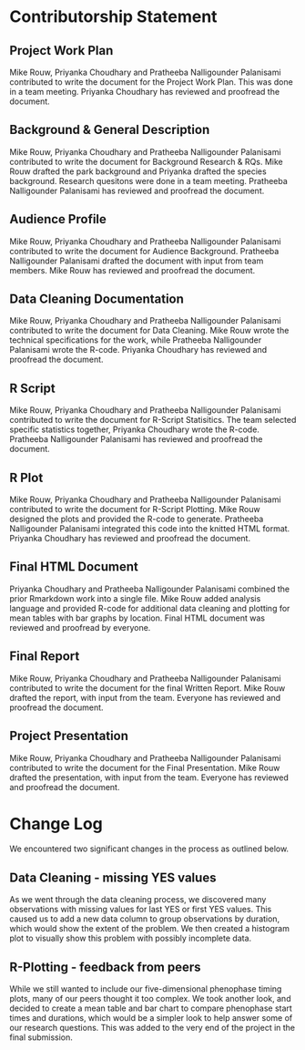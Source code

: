 # Contributorship Statement

## Project Work Plan
Mike Rouw, Priyanka Choudhary and Pratheeba Nalligounder Palanisami contributed to write the document for the Project Work Plan. This was done in a team meeting.  Priyanka Choudhary has reviewed and proofread the document.

## Background & General Description   
Mike Rouw, Priyanka Choudhary and Pratheeba Nalligounder Palanisami contributed to write the document for Background Research & RQs.  Mike Rouw drafted the park background and Priyanka drafted the species background.  Research quesitons were done in a team meeting. Pratheeba Nalligounder Palanisami has reviewed and proofread the document.

## Audience Profile
Mike Rouw, Priyanka Choudhary and Pratheeba Nalligounder Palanisami contributed to write the document for Audience Background. Pratheeba Nalligounder Palanisami drafted the document with input from team members.  Mike Rouw has reviewed and proofread the document.

## Data Cleaning Documentation
Mike Rouw, Priyanka Choudhary and Pratheeba Nalligounder Palanisami contributed to write the document for Data Cleaning.  Mike Rouw wrote the technical specifications for the work, while Pratheeba Nalligounder Palanisami wrote the R-code. Priyanka Choudhary has reviewed and proofread the document.

## R Script
Mike Rouw, Priyanka Choudhary and Pratheeba Nalligounder Palanisami contributed to write the document for R-Script Statisitics. The team selected specific statistics together, Priyanka Choudhary wrote the R-code.  Pratheeba Nalligounder Palanisami has reviewed and proofread the document.

## R Plot
Mike Rouw, Priyanka Choudhary and Pratheeba Nalligounder Palanisami contributed to write the document for R-Script Plotting. Mike Rouw designed the plots and provided the R-code to generate.  Pratheeba Nalligounder Palanisami integrated this code into the knitted HTML format.  Priyanka Choudhary has reviewed and proofread the document.

## Final HTML Document

Priyanka Choudhary and Pratheeba Nalligounder Palanisami combined the prior Rmarkdown work into a single file.  Mike Rouw added analysis language and provided R-code for additional data cleaning and plotting for mean tables with bar graphs by location.  Final HTML document was reviewed and proofread by everyone.

## Final Report
Mike Rouw, Priyanka Choudhary and Pratheeba Nalligounder Palanisami contributed to write the document for the final Written Report.  Mike Rouw drafted the report, with input from the team.  Everyone has reviewed and proofread the document.

## Project Presentation
Mike Rouw, Priyanka Choudhary and Pratheeba Nalligounder Palanisami contributed to write the document for the Final Presentation. Mike Rouw drafted the presentation, with input from the team.  Everyone has reviewed and proofread the document.


# Change Log
We encountered two significant changes in the process as outlined below.

## Data Cleaning - missing YES values
As we went through the data cleaning process, we discovered many observations with missing values for last YES or first YES values.  This caused us to add a new data column to group observations by duration, which would show the extent of the problem.  We then created a histogram plot to visually show this problem with possibly incomplete data.

## R-Plotting - feedback from peers
While we still wanted to include our five-dimensional phenophase timing plots, many of our peers thought it too complex.  We took another look, and decided to create a mean table and bar chart to compare phenophase start times and durations, which would be a simpler look to help answer some of our research questions.  This was added to the very end of the project in the final submission.

